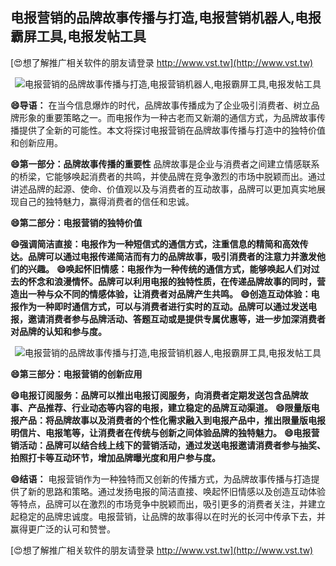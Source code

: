 ## **电报营销的品牌故事传播与打造,电报营销机器人,电报霸屏工具,电报发帖工具**

[😍想了解推广相关软件的朋友请登录 http://www.vst.tw](http://www.vst.tw)

 <center><img src="https://vst.tw/MP4/tuiguang/png/7.png" alt="电报营销的品牌故事传播与打造,电报营销机器人,电报霸屏工具,电报发帖工具"></center>

**😄导语：**
在当今信息爆炸的时代，品牌故事传播成为了企业吸引消费者、树立品牌形象的重要策略之一。而电报作为一种古老而又新潮的通信方式，为品牌故事传播提供了全新的可能性。本文将探讨电报营销在品牌故事传播与打造中的独特价值和创新应用。

**😄第一部分：品牌故事传播的重要性**
品牌故事是企业与消费者之间建立情感联系的桥梁，它能够唤起消费者的共鸣，并使品牌在竞争激烈的市场中脱颖而出。通过讲述品牌的起源、使命、价值观以及与消费者的互动故事，品牌可以更加真实地展现自己的独特魅力，赢得消费者的信任和忠诚。

**😄第二部分：电报营销的独特价值**

**😄强调简洁直接：电报作为一种短信式的通信方式，注重信息的精简和高效传达。品牌可以通过电报传递简洁而有力的品牌故事，吸引消费者的注意力并激发他们的兴趣。**
**😄唤起怀旧情感：电报作为一种传统的通信方式，能够唤起人们对过去的怀念和浪漫情怀。品牌可以利用电报的独特性质，在传递品牌故事的同时，营造出一种与众不同的情感体验，让消费者对品牌产生共鸣。**
**😄创造互动体验：电报作为一种即时通信方式，可以与消费者进行实时的互动。品牌可以通过发送电报，邀请消费者参与品牌活动、答题互动或是提供专属优惠等，进一步加深消费者对品牌的认知和参与度。**

 <center><img src="https://vst.tw/MP4/tuiguang/png/8.png" alt="电报营销的品牌故事传播与打造,电报营销机器人,电报霸屏工具,电报发帖工具"></center>

**😄第三部分：电报营销的创新应用**

**😄电报订阅服务：品牌可以推出电报订阅服务，向消费者定期发送包含品牌故事、产品推荐、行业动态等内容的电报，建立稳定的品牌互动渠道。**
**😄限量版电报产品：将品牌故事以及消费者的个性化需求融入到电报产品中，推出限量版电报明信片、电报笔等，让消费者在传统与创新之间体验品牌的独特魅力。**
**😄电报营销活动：品牌可以结合线上线下的营销活动，通过发送电报邀请消费者参与抽奖、拍照打卡等互动环节，增加品牌曝光度和用户参与度。**

**😄结语：**
电报营销作为一种独特而又创新的传播方式，为品牌故事传播与打造提供了新的思路和策略。通过发扬电报的简洁直接、唤起怀旧情感以及创造互动体验等特点，品牌可以在激烈的市场竞争中脱颖而出，吸引更多的消费者关注，并建立起稳定的品牌忠诚度。电报营销，让品牌的故事得以在时光的长河中传承下去，并赢得更广泛的认可和赞誉。

[😍想了解推广相关软件的朋友请登录 http://www.vst.tw](http://www.vst.tw)



